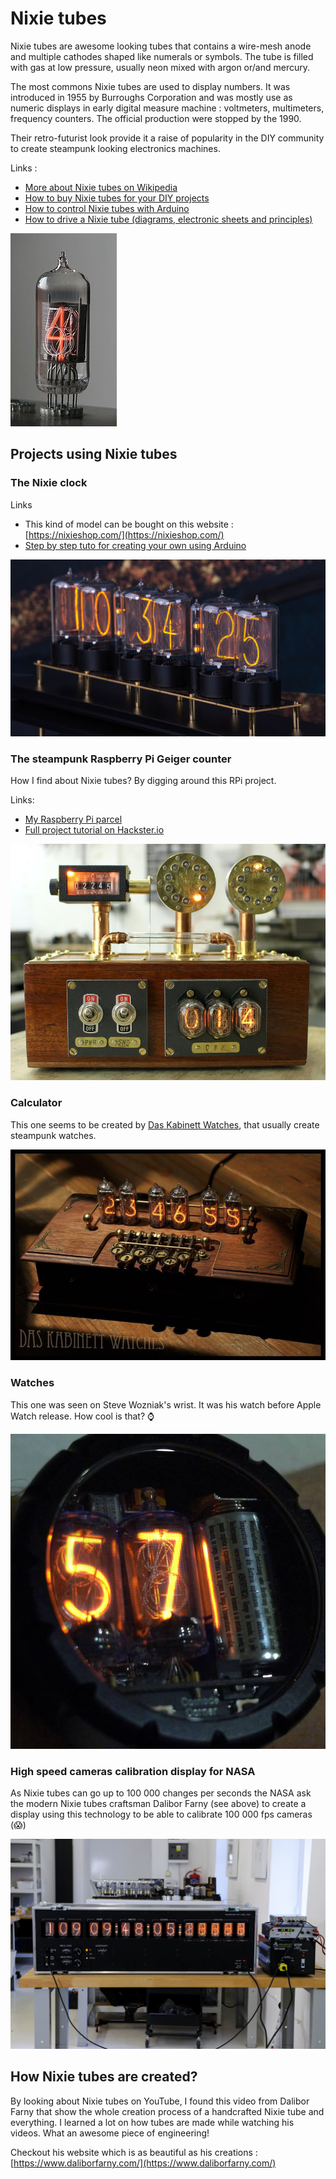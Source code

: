 # Nixie tubes

Nixie tubes are awesome looking tubes that contains a wire-mesh anode and multiple cathodes shaped like numerals or symbols. The tube is filled with gas at low pressure, usually neon mixed with argon or/and mercury.

The most commons Nixie tubes are used to display numbers. It was introduced in 1955 by Burroughs Corporation and was mostly use as numeric displays in early digital measure machine : voltmeters, multimeters, frequency counters. The official production were stopped by the 1990.

Their retro-futurist look provide it a raise of popularity in the DIY community to create steampunk looking electronics machines.

Links :

* [More about Nixie tubes on Wikipedia](https://en.wikipedia.org/wiki/Nixie_tube)
* [How to buy Nixie tubes for your DIY projects](https://circuit.works/how-to-buy-nixie-tubes/)
* [How to control Nixie tubes with Arduino](https://www.instructables.com/How-to-Control-a-Nixie-Tube-with-an-Arduino/)
* [How to drive a Nixie tube \(diagrams, electronic sheets and principles\)](https://gra-afch.com/how-it-works/how-to-drive-a-nixie-tubes/)

![A Nixie tube](../.gitbook/assets/170px-zm1210-operating_edit2.jpg)

## Projects using Nixie tubes

### The Nixie clock

Links

* This kind of model can be bought on this website : [https://nixieshop.com/](https://nixieshop.com/)
* [Step by step tuto for creating your own using Arduino](https://www.instructables.com/Arduino-Nixie-Clock-for-Absolute-Beginners/)

![A Nixie clock](../.gitbook/assets/6o5gajwpjy_iezqfjxbzwhmsw5oclis7wa-fy0bkw1kaxohuujybymsqsb9ytm3u2hkj6olxtdgwmljk-helvw2xbujzu6bjz9ffimxjn7ynjegeknxevbvovxsnerws3td0qxfb5rmiaw.png)

### The steampunk Raspberry Pi Geiger counter

How I find about Nixie tubes? By digging around this RPi project.

Links:

* [My Raspberry Pi parcel](https://github.com/anthonyamar/limitless-exploration/tree/8bd961472c08c5d1d9eabbd95c789fc0b56a9eb3/electronics/hardware/raspberry_pi.md)
* [Full project tutorial on Hackster.io](https://www.hackster.io/chriscw/a-steampunk-geiger-counter-with-raspberry-pi-grafana-2d39dd)

![The steampunk Raspberry Pi powered Geiger counter](../.gitbook/assets/geigercounter.png)

### Calculator

This one seems to be created by [Das Kabinett Watches](https://www.instagram.com/daskabinettwatches/?hl=en), that usually create steampunk watches.

![Nixie tubes calculator from Das Kabinett Watches](../.gitbook/assets/e9ce959e18ec4de995b0806b991388c2.jpg)

### Watches

This one was seen on Steve Wozniak's wrist. It was his watch before Apple Watch release. How cool is that? ⌚️

![Nixie watch](../.gitbook/assets/nuvitron-blog-retro-celebration-steve-wozniak-tube-watch-in12-in-12.jpg)

### High speed cameras calibration display for NASA

As Nixie tubes can go up to 100 000 changes per seconds the NASA ask the modern Nixie tubes craftsman Dalibor Farny \(see above\) to create a display using this technology to be able to calibrate 100 000 fps cameras \(😱\)

![Dalibor Farny collaborating with NASA on a high speed camera calibration display](../.gitbook/assets/20191203-img_0394_.jpg)

## How Nixie tubes are created?

By looking about Nixie tubes on YouTube, I found this video from Dalibor Farny that show the whole creation process of a handcrafted Nixie tube and everything. I learned a lot on how tubes are made while watching his videos. What an awesome piece of engineering!

Checkout his website which is as beautiful as his creations : [https://www.daliborfarny.com/](https://www.daliborfarny.com/)



